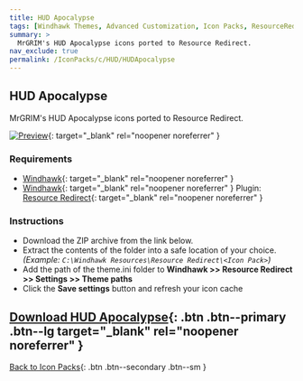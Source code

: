 ```yaml
---
title: HUD Apocalypse
tags: [Windhawk Themes, Advanced Customization, Icon Packs, ResourceRedirect, HUD, MrGRIM]
summary: >
  MrGRIM's HUD Apocalypse icons ported to Resource Redirect.
nav_exclude: true
permalink: /IconPacks/c/HUD/HUDApocalypse
---
```


## HUD Apocalypse
MrGRIM's HUD Apocalypse icons ported to Resource Redirect.

[![Preview](https://gitlab.com/the-back-room/windhawk/resource-redirect/hud-series/hud-apocalypse/-/raw/main/Extras/Preview.bmp)](https://gitlab.com/the-back-room/windhawk/resource-redirect/hud-series/hud-apocalypse/-/raw/main/Extras/Preview.bmp){: target="_blank" rel="noopener noreferrer" }

### Requirements

- [Windhawk](https://windhawk.net/){: target="_blank" rel="noopener noreferrer" }
- [Windhawk](https://windhawk.net/){: target="_blank" rel="noopener noreferrer" } Plugin: [Resource Redirect](https://windhawk.net/mods/icon-resource-redirect){: target="_blank" rel="noopener noreferrer" }

### Instructions

 - Download the ZIP archive from the link below.
 - Extract the contents of the folder into a safe location of your choice. *(Example: `C:\Windhawk Resources\Resource Redirect\<Icon Pack>`)*
 - Add the path of the theme.ini folder to **Windhawk >> Resource Redirect >> Settings >> Theme paths**
 - Click the **Save settings** button and refresh your icon cache

[Download HUD Apocalypse](https://gitlab.com/the-back-room/windhawk/resource-redirect/hud-series/hud-apocalypse/-/archive/main/hud-apocalypse-main.zip){: .btn .btn--primary .btn--lg target="_blank" rel="noopener noreferrer" }
---

[Back to Icon Packs](/IconPacks){: .btn .btn--secondary .btn--sm }